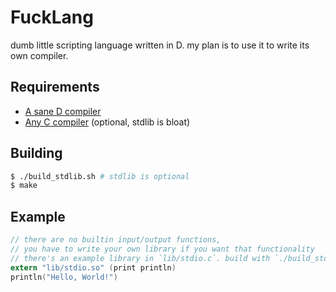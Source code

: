 # FuckLang
dumb little scripting language written in D.
my plan is to use it to write its own compiler.

## Requirements
- [A sane D compiler](https://dlang.org)
- [Any C compiler](https://www.bellard.org/tcc/) (optional, stdlib is bloat)

## Building
```sh
$ ./build_stdlib.sh # stdlib is optional
$ make
```

## Example
```c
// there are no builtin input/output functions,
// you have to write your own library if you want that functionality
// there's an example library in `lib/stdio.c`. build with `./build_stdlib.sh`
extern "lib/stdio.so" (print println)
println("Hello, World!")
```

